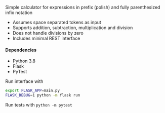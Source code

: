 Simple calculator for expressions in prefix (polish) and fully parenthesized infix notation

* Assumes space separated tokens as input
* Supports addition, subtraction, multiplication and division
* Does not handle divisions by zero
* Includes minimal REST interface


#### Dependencies
* Python 3.8
* Flask
* PyTest

Run interface with
```Bash
export FLASK_APP=main.py
FLASK_DEBUG=1 python -m flask run
```

Run tests with `python -m pytest `
